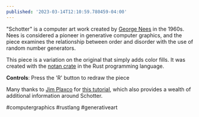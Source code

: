 ```yaml
---
published: '2023-03-14T12:10:59.780459-04:00'
---
```


"Schotter" is a computer art work created by [George Nees](https://en.wikipedia.org/wiki/Georg_Nees) in the 1960s. Nees is considered a pioneer in generative computer graphics, and the piece examines the relationship between order and disorder with the use of random number generators. 

This piece is a variation on the original that simply adds color fills. It was created with the [notan crate](https://crates.io/crates/notan) in the Rust programming language. 

**Controls**: Press the 'R' button to redraw the piece 

Many thanks to [Jim Plaxco](http://www.artsnova.com/artist-info.html) for [this tutorial](http://www.artsnova.com/Nees_Schotter_Tutorial.html), which also provides a wealth of additional information around Schotter.


#computergraphics #rustlang #generativeart